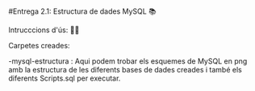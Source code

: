 
#Entrega 2.1: Estructura de dades MySQL 📚

Intrucccions d'ús: 🧙‍♂️

Carpetes creades: 

-mysql-estructura : Aqui podem trobar els esquemes de MySQL en png amb la estructura de les diferents bases de dades creades i també els diferents Scripts.sql per executar.

